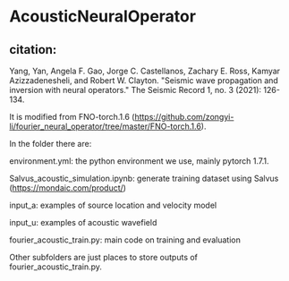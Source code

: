 # AcousticNeuralOperator
## citation:
Yang, Yan, Angela F. Gao, Jorge C. Castellanos, Zachary E. Ross, Kamyar Azizzadenesheli, and Robert W. Clayton. "Seismic wave propagation and inversion with neural operators." The Seismic Record 1, no. 3 (2021): 126-134.

It is modified from FNO-torch.1.6 (https://github.com/zongyi-li/fourier_neural_operator/tree/master/FNO-torch.1.6). 

In the folder there are:

environment.yml: the python environment we use, mainly pytorch 1.7.1.

Salvus_acoustic_simulation.ipynb: generate training dataset using Salvus (https://mondaic.com/product/)

input_a: examples of source location and velocity model

input_u: examples of acoustic wavefield

fourier_acoustic_train.py: main code on training and evaluation

Other subfolders are just places to store outputs of fourier_acoustic_train.py.
